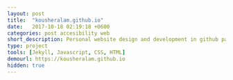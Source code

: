 ```yaml
---
layout: post
title:  "kousheralam.github.io"
date:   2017-10-18 02:19:18 +0600
categories: post accesibility web
short_description: Personal website design and development in github pages, using jekyll. 
type: project
tools: [Jekyll, Javascript, CSS, HTML]
demourl: https://kousheralam.github.io
hidden: true
---
```

